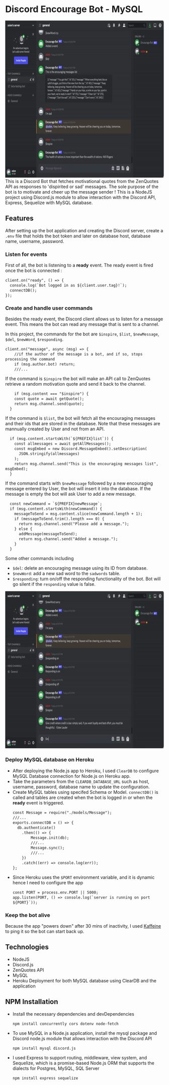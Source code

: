 # Discord Encourage Bot - MySQL 
<img src='./assets/botDemo.gif' width = "680" height= '500'>
This is a Discord Bot that fetches motivational quotes from the ZenQuotes API as responses to 'dispirited or sad' messages. The sole purpose of the bot is to motivate and cheer up the message sender ! This is a NodeJS project using Discord.js module to allow interaction with the Discord API, Express, Sequelize with MySQL database. 

## Features
After setting up the bot application and creating the Discord server, create a `.env` file that holds the bot token and later on database host, database name, username, password.
### Listen for events
First of all, the bot is listening to a **ready** event. The ready event is fired once the bot is connected :

~~~
client.on("ready", () => {
  console.log(`Bot logged in as ${client.user.tag}!`);
  connectDB();
});
~~~

### Create and handle user commands
Besides the ready event, the Discord client allows us to listen for a message event. This means the bot can read any message that is sent to a channel. 

In this project, the commands for the bot are `$inspire`, `$list`, `$newMessage`, `$del`, `$newWord`, `$responding`.

~~~
client.on("message", async (msg) => {
    //if the author of the message is a bot, and if so, stops processing the command
    if (msg.author.bot) return;
    ///...
~~~

If the command is `$inspire` the bot will make an API call to ZenQuotes retrieve a random motivation quote and send it back to the channel. 

~~~
    if (msg.content === "$inspire") {
    const quote = await getQuote();
    return msg.channel.send(quote);
  }
~~~

If the command is `$list`, the bot will fetch all the encouraging messages and their ids that are stored in the database. Note that these messages are mannually created by User and not from an API.

~~~
  if (msg.content.startsWith(`${PREFIX}list`)) {
    const allmessages = await getAllMessages();
    const msgEmbed = new Discord.MessageEmbed().setDescription(
      JSON.stringify(allmessages)
    );
    return msg.channel.send("This is the encouraging messages list", msgEmbed);
  }
~~~

If the command starts with `$newMessage` followed by a new encouraging message entered by User, the bot will insert it into the database. If the message is empty the bot will ask User to add a new message. 

~~~
  const newCommand = `${PREFIX}newMessage`;
  if (msg.content.startsWith(newCommand)) {
    messageToSend = msg.content.slice(newCommand.length + 1);
    if (messageToSend.trim().length === 0) {
      return msg.channel.send("Please add a message.");
    } else {
      addMessage(messageToSend);
      return msg.channel.send("Added a message.");
    }
  }
~~~

Some other commands including 
- `$del`: delete an encouraging message using its ID from database.
- `$newWord`: add a new sad word to the `sadwords` table.
- `$responding`: turn on/off the responding functionality of the bot. Bot will go silent if the `responding` value is false.
<img src='./assets/respondingOff.gif' width = "680" height= '500'>

### Deploy MySQL database on Heroku
 - After deploying the Node.js app to Heroku, I used `ClearDB` to configure MySQL Database connection for Node.js on Heroku app. 
 - Take the parameters from the `CLEARDB_DATABASE_URL` such as host, username, password, database name to update the configuration. 
 - Create MySQL tables using specifed Schema or Model. `connectDB()` is called and tables are created when the bot is logged in or when the **ready** event is triggered.
    ~~~
    const Message = require("./models/Message");
    ///...
    exports.connectDB = () => {
      db.authenticate()
        .then(() => {
            Message.init(db);
            ///...
            Message.sync();
            ///...
        })
        .catch((err) => console.log(err));
    };
    ~~~
- Since Heroku uses the `$PORT` environment variable, and it is dynamic hence I need to configure the app
    ~~~
    const PORT = process.env.PORT || 5000;
    app.listen(PORT, () => console.log(`server is running on port ${PORT}`));    
    ~~~

### Keep the bot alive
Because the app "powers down" after 30 mins of inactivity, I used [Kaffeine](http://kaffeine.herokuapp.com/) to ping it so the bot can start back up.

## Technologies 
- NodeJS
- Discord.js
- ZenQuotes API 
- MySQL 
- Heroku Deployment for both MySQL database using ClearDB and the application 

## NPM Installation
- Install the necessary dependencies and devDependencies
    ~~~
    npm install concurrently cors dotenv node-fetch
    ~~~
- To use MySQL in a Node.js application, install the mysql package and Discord node.js module that allows interaction with the Discord API 
    ~~~
    npm install mysql discord.js
    ~~~
- I used Express to support routing, middleware, view system, and Sequelize, which is a promise-based Node.js ORM that supports the dialects for Postgres, MySQL, SQL Server 
    ~~~
    npm install express sequelize
    ~~~